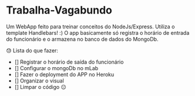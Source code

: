 # Trabalha-Vagabundo
Um WebApp feito para treinar conceitos do NodeJs/Express. Utiliza o template Handlebars! :)
O app basicamente só registra o horário de entrada do funcionário e o armazena no banco de dados do MongoDb.

:sweat: Lista do que fazer: 

- [] Registrar o horário de saída do funcionário
- [] Configurar o mongoDb no mLab
- [] Fazer o deployment do APP no Heroku
- [] Organizar o visual
- [] Limpar o código :neutral_face: